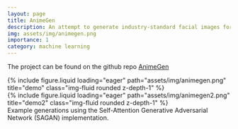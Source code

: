 ```yaml
---
layout: page
title: AnimeGen
description: An attempt to generate industry-standard facial images for anime characters using Generative Adversarial Networks Resources
img: assets/img/animegen.png
importance: 1
category: machine learning
---
```


The project can be found on the github repo [AnimeGen](https://github.com/aandyw/AnimeGen)

<div class="row">
    <div class="col-sm mt-3 mt-md-0">
        {% include figure.liquid loading="eager" path="assets/img/animegen.png" title="demo" class="img-fluid rounded z-depth-1" %}
    </div>
    <div class="col-sm mt-3 mt-md-0">
        {% include figure.liquid loading="eager" path="assets/img/animegen2.png" title="demo2" class="img-fluid rounded z-depth-1" %}
    </div>
</div>
<div class="caption">
    Example generations using the Self-Attention Generative Adversarial Network (SAGAN) implementation.
</div>

